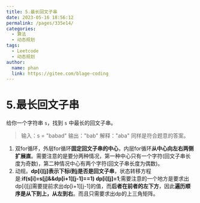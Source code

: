 ```yaml
---
title: 5.最长回文子串
date: 2023-05-16 18:56:12
permalink: /pages/335e14/
categories:
  - 算法
  - 动态规划
tags:
  - Leetcode
  - 动态规划
author: 
  name: phan
  link: https://gitee.com/blage-coding
---
```

# 5.最长回文子串

给你一个字符串 `s`，找到 `s` 中最长的回文子串。

> 输入：s = "babad"
> 输出："bab"
> 解释："aba" 同样是符合题意的答案。

1. 双for循环，外层for循环**固定回文子串的中心**，内层for循环**从中心向左右两侧扩展直**。需要注意的是要分两种情况，第一种中心只有一个字符(回文子串长度为奇数)，第二种情况中心有两个字符(回文子串长度为偶数)。
2. 动规。**dp\[i][j]表示下标i到j是否是回文子串**，状态转移方程是:**if(s[i]=s[j]&&dp\[i+1][j-1]==1)    dp\[i][j]=1**;需要注意的一个地方是要求出dp\[i][j]需要提前求出dp\[i+1][j-1]的值，而**后者在前者的左下方**，因此**遍历顺序是从下到上，从左到右**。而且只需要求出dp的上三角矩阵。